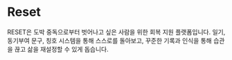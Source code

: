 # Reset
RESET은 도박 중독으로부터 벗어나고 싶은 사람을 위한 회복 지원 플랫폼입니다. 일기, 동기부여 문구, 칭호 시스템을 통해 스스로를 돌아보고, 꾸준한 기록과 인식을 통해 습관을 끊고 삶을 재설정할 수 있게 돕습니다.
